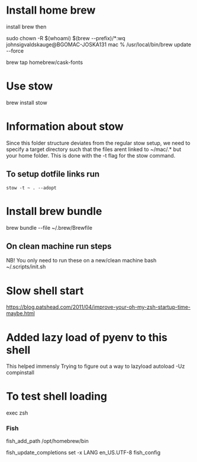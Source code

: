 # Install home brew

install brew then

sudo chown -R $(whoami) $(brew --prefix)/*:wq
johnsigvaldskauge@BGOMAC-JOSKA131 mac % /usr/local/bin/brew update --force 

brew tap homebrew/cask-fonts 

# Use stow
brew install stow

# Information about stow
Since this folder structure deviates from the regular stow setup, we need to specify a target directory such that the files arent linked to ~/mac/.* but your home folder.
This is done with the -t flag for the stow command.

## To setup dotfile links run

```
stow -t ~ . --adopt
```


# Install brew bundle
brew bundle --file ~/.brew/Brewfile


## On clean machine run steps

NB! You only need to run these on a new/clean machine
bash ~/.scripts/init.sh

# Slow shell start
https://blog.patshead.com/2011/04/improve-your-oh-my-zsh-startup-time-maybe.html

# Added lazy load of pyenv to this shell
This helped immensly
Trying to figure out a way to lazyload  autoload -Uz compinstall

# To test shell loading
exec zsh


### Fish
fish_add_path /opt/homebrew/bin

fish_update_completions
set -x LANG en_US.UTF-8
fish_config

